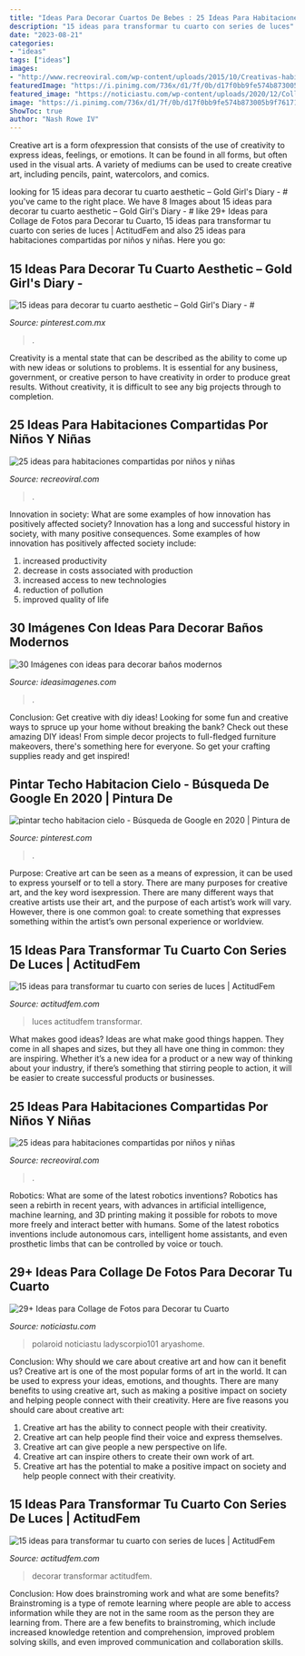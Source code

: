 ```yaml
---
title: "Ideas Para Decorar Cuartos De Bebes : 25 Ideas Para Habitaciones Compartidas Por Niños Y Niñas"
description: "15 ideas para transformar tu cuarto con series de luces"
date: "2023-08-21"
categories:
- "ideas"
tags: ["ideas"]
images:
- "http://www.recreoviral.com/wp-content/uploads/2015/10/Creativas-habitaciones-compartidas-por-niños-y-niñas-4.jpg"
featuredImage: "https://i.pinimg.com/736x/d1/7f/0b/d17f0bb9fe574b873005b9f7617180f6.jpg"
featured_image: "https://noticiastu.com/wp-content/uploads/2020/12/Collage-de-Fotos-para-Decorar-tu-Cuarto-3.jpg"
image: "https://i.pinimg.com/736x/d1/7f/0b/d17f0bb9fe574b873005b9f7617180f6.jpg"
ShowToc: true
author: "Nash Rowe IV"
---
```



Creative art is a form ofexpression that consists of the use of creativity to express ideas, feelings, or emotions. It can be found in all forms, but often used in the visual arts. A variety of mediums can be used to create creative art, including pencils, paint, watercolors, and comics.

	

		
looking for 15 ideas para decorar tu cuarto aesthetic – Gold Girl&#039;s Diary - # you've came to the right place. We have 8 Images about 15 ideas para decorar tu cuarto aesthetic – Gold Girl&#039;s Diary - # like 29+ Ideas para Collage de Fotos para Decorar tu Cuarto, 15 ideas para transformar tu cuarto con series de luces | ActitudFem and also 25 ideas para habitaciones compartidas por niños y niñas. Here you go:
		
    
## 15 Ideas Para Decorar Tu Cuarto Aesthetic – Gold Girl&#039;s Diary - #

<img loading=lazy src="https://i.pinimg.com/736x/d1/7f/0b/d17f0bb9fe574b873005b9f7617180f6.jpg" onerror="this.onerror=null;this.src='https://tse3.mm.bing.net/th?id=OIP.MARsYvXyNebkAX4y_7HU8gHaKM&amp;pid=15.1';" alt="15 ideas para decorar tu cuarto aesthetic – Gold Girl&#039;s Diary - #">

_Source: pinterest.com.mx_

>. 

	

Creativity is a mental state that can be described as the ability to come up with new ideas or solutions to problems. It is essential for any business, government, or creative person to have creativity in order to produce great results. Without creativity, it is difficult to see any big projects through to completion.

    
## 25 Ideas Para Habitaciones Compartidas Por Niños Y Niñas

<img loading=lazy src="http://www.recreoviral.com/wp-content/uploads/2015/10/Creativas-habitaciones-compartidas-por-niños-y-niñas-4.jpg" onerror="this.onerror=null;this.src='https://tse2.mm.bing.net/th?id=OIP.R0UxAKtckb5nkf4kS92wUQHaHJ&amp;pid=15.1';" alt="25 ideas para habitaciones compartidas por niños y niñas">

_Source: recreoviral.com_

>. 

	

Innovation in society: What are some examples of how innovation has positively affected society?
Innovation has a long and successful history in society, with many positive consequences. Some examples of how innovation has positively affected society include: 
1. increased productivity 
2. decrease in costs associated with production 
3. increased access to new technologies 
4. reduction of pollution 
5. improved quality of life 

    
## 30 Imágenes Con Ideas Para Decorar Baños Modernos

<img loading=lazy src="https://ideasimagenes.com/wp-content/uploads/2016/09/decoracion-de-banos-para-ninos2.jpg" onerror="this.onerror=null;this.src='https://tse2.mm.bing.net/th?id=OIP.dFUZBoBZmHHFOvBxgvjvtQHaHa&amp;pid=15.1';" alt="30 Imágenes con ideas para decorar baños modernos">

_Source: ideasimagenes.com_

>. 

	

Conclusion: Get creative with diy ideas!
Looking for some fun and creative ways to spruce up your home without breaking the bank? Check out these amazing DIY ideas!
From simple decor projects to full-fledged furniture makeovers, there's something here for everyone. So get your crafting supplies ready and get inspired!

    
## Pintar Techo Habitacion Cielo - Búsqueda De Google En 2020 | Pintura De

<img loading=lazy src="https://i.pinimg.com/736x/68/2e/0f/682e0fe1e33e1cb3b7123fec32105c94.jpg" onerror="this.onerror=null;this.src='https://tse1.mm.bing.net/th?id=OIP.JbGJoaTeSXXYrzZAfh-a3QAAAA&amp;pid=15.1';" alt="pintar techo habitacion cielo - Búsqueda de Google en 2020 | Pintura de">

_Source: pinterest.com_

>. 

	

Purpose:
Creative art can be seen as a means of expression, it can be used to express yourself or to tell a story. There are many purposes for creative art, and the key word isexpression. There are many different ways that creative artists use their art, and the purpose of each artist’s work will vary. However, there is one common goal: to create something that expresses something within the artist’s own personal experience or worldview.

    
## 15 Ideas Para Transformar Tu Cuarto Con Series De Luces | ActitudFem

<img loading=lazy src="https://cdn2.actitudfem.com/media/files/styles/gallerie_carousel/public/images/2019/04/decoracion-series-de-luces-4.jpg" onerror="this.onerror=null;this.src='https://tse3.mm.bing.net/th?id=OIP.Q7eDtLeGk-oGoYc614Ox2gAAAA&amp;pid=15.1';" alt="15 ideas para transformar tu cuarto con series de luces | ActitudFem">

_Source: actitudfem.com_

>luces actitudfem transformar. 

	

What makes good ideas?
Ideas are what make good things happen. They come in all shapes and sizes, but they all have one thing in common: they are inspiring. Whether it’s a new idea for a product or a new way of thinking about your industry, if there’s something that stirring people to action, it will be easier to create successful products or businesses.

    
## 25 Ideas Para Habitaciones Compartidas Por Niños Y Niñas

<img loading=lazy src="https://www.recreoviral.com/wp-content/uploads/2015/10/Creativas-habitaciones-compartidas-por-niños-y-niñas-11.jpg" onerror="this.onerror=null;this.src='https://tse4.mm.bing.net/th?id=OIP.T5dXKwrhcLJC4Q5a-NH0EAHaE7&amp;pid=15.1';" alt="25 ideas para habitaciones compartidas por niños y niñas">

_Source: recreoviral.com_

>. 

	

Robotics: What are some of the latest robotics inventions?
Robotics has seen a rebirth in recent years, with advances in artificial intelligence, machine learning, and 3D printing making it possible for robots to move more freely and interact better with humans. Some of the latest robotics inventions include autonomous cars, intelligent home assistants, and even prosthetic limbs that can be controlled by voice or touch.

    
## 29+ Ideas Para Collage De Fotos Para Decorar Tu Cuarto

<img loading=lazy src="https://noticiastu.com/wp-content/uploads/2020/12/Collage-de-Fotos-para-Decorar-tu-Cuarto-3.jpg" onerror="this.onerror=null;this.src='https://tse1.mm.bing.net/th?id=OIP.hGcBlcorK1IJj952zcVyOgHaLG&amp;pid=15.1';" alt="29+ Ideas para Collage de Fotos para Decorar tu Cuarto">

_Source: noticiastu.com_

>polaroid noticiastu ladyscorpio101 aryashome. 

	

Conclusion: Why should we care about creative art and how can it benefit us?
Creative art is one of the most popular forms of art in the world. It can be used to express your ideas, emotions, and thoughts. There are many benefits to using creative art, such as making a positive impact on society and helping people connect with their creativity. Here are five reasons you should care about creative art: 
1) Creative art has the ability to connect people with their creativity.
2) Creative art can help people find their voice and express themselves.
3) Creative art can give people a new perspective on life.
4) Creative art can inspire others to create their own work of art.
5) Creative art has the potential to make a positive impact on society and help people connect with their creativity.

    
## 15 Ideas Para Transformar Tu Cuarto Con Series De Luces | ActitudFem

<img loading=lazy src="https://cdn2.actitudfem.com/media/files/styles/large_auto/public/images/2019/04/decorar-con-series-de-luces.jpg" onerror="this.onerror=null;this.src='https://tse4.mm.bing.net/th?id=OIP.LyQU579l3LP0sxW6wJwXWAHaFj&amp;pid=15.1';" alt="15 ideas para transformar tu cuarto con series de luces | ActitudFem">

_Source: actitudfem.com_

>decorar transformar actitudfem. 

	

Conclusion: How does brainstroming work and what are some benefits?
Brainstroming is a type of remote learning where people are able to access information while they are not in the same room as the person they are learning from. There are a few benefits to brainstroming, which include increased knowledge retention and comprehension, improved problem solving skills, and even improved communication and collaboration skills.

